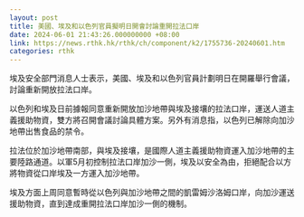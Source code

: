 ```yaml
---
layout: post
title: 美國、埃及和以色列官員擬明日開會討論重開拉法口岸
date: 2024-06-01 21:43:26.000000000 +08:00
link: https://news.rthk.hk/rthk/ch/component/k2/1755736-20240601.htm
categories: rthk
---
```


埃及安全部門消息人士表示，美國、埃及和以色列官員計劃明日在開羅舉行會議，討論重新開放拉法口岸。

以色列和埃及日前據報同意重新開放加沙地帶與埃及接壤的拉法口岸，運送人道主義援助物資，雙方將召開會議討論具體方案。另外有消息指，以色列已解除向加沙地帶出售食品的禁令。

拉法位於加沙地帶南部，與埃及接壤，是國際人道主義援助物資運入加沙地帶的主要陸路通道。以軍5月初控制拉法口岸加沙一側，埃及以安全為由，拒絕配合以方將物資從口岸埃及一方運入加沙地帶。

埃及方面上周同意暫時從以色列與加沙地帶之間的凱雷姆沙洛姆口岸，向加沙運送援助物資，直到達成重開拉法口岸加沙一側的機制。
